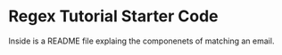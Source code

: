 # Regex Tutorial Starter Code

Inside is a README file explaing the componenets of matching an email.
